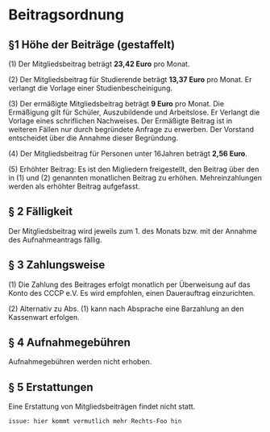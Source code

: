 # Beitragsordnung 


 ## §1  Höhe der Beiträge (gestaffelt)
 
 (1) Der Mitgliedsbeitrag beträgt **23,42 Euro** pro Monat.
 
 (2) Der Mitgliedsbeitrag für Studierende beträgt **13,37 Euro** pro Monat. Er verlangt die Vorlage einer Studienbescheinigung.
 
 (3) Der ermäßigte Mitgliedsbeitrag beträgt **9 Euro** pro Monat. Die Ermäßigung gilt für Schüler, Auszubildende und Arbeitslose. Er Verlangt die Vorlage eines schriflichen Nachweises. Der Ermäßigte Beitrag ist in weiteren Fällen nur durch begründete Anfrage zu erwerben. Der Vorstand entscheidet über die Annahme dieser Begründung.
 
 (4) Der Mitgliedsbeitrag für Personen unter 16Jahren beträgt **2,56 Euro**.
 
 (5) Erhöhter Beitrag: Es ist den Migliedern freigestellt, den Beitrag über den in (1) und (2) genannten monatlichen Beitrag zu erhöhen. Mehreinzahlungen werden als erhöhter Beitrag aufgefasst. 

 ## § 2 Fälligkeit
  Der Mitgliedsbeitrag wird jeweils zum 1. des Monats bzw. mit der Annahme des Aufnahmeantrags fällig.
 
 ## § 3 Zahlungsweise
 
 (1) Die Zahlung des Beitrages erfolgt monatlich per Überweisung auf das Konto des CCCP e.V. Es wird empfohlen, einen Dauerauftrag einzurichten.
 
 (2) Alternativ zu Abs. (1) kann nach Absprache eine Barzahlung an den Kassenwart erfolgen.
 
 ## § 4  Aufnahmegebühren
  Aufnahmegebühren werden nicht erhoben.
 ## § 5  Erstattungen
  Eine Erstattung von Mitgliedsbeiträgen findet nicht statt.

`issue: hier kommt vermutlich mehr Rechts-Foo hin`
